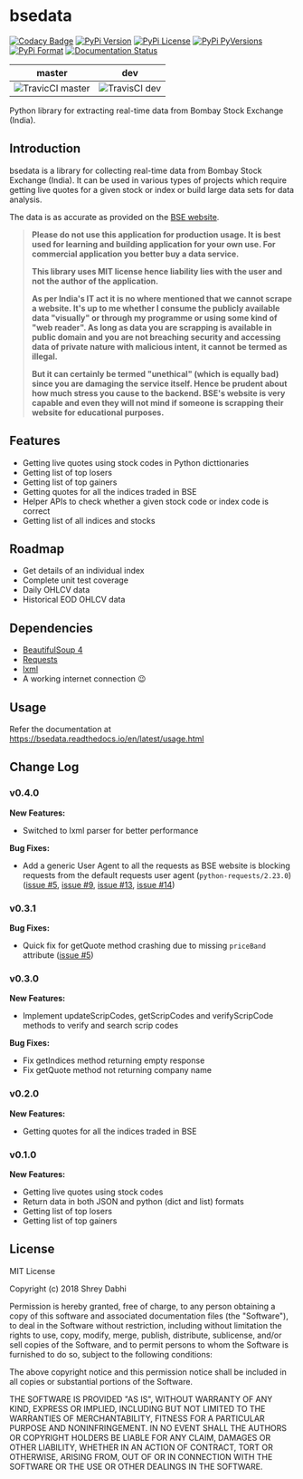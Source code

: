 # bsedata

[![Codacy Badge](https://api.codacy.com/project/badge/Grade/d0e83bb030de48da8b6b5f2d5df8445d)](https://app.codacy.com/app/sdabhi23/bsedata?utm_source=github.com&utm_medium=referral&utm_content=sdabhi23/bsedata&utm_campaign=Badge_Grade_Dashboard)
[![PyPi Version](https://img.shields.io/pypi/v/bsedata.svg)](https://pypi.org/project/bsedata/)
[![PyPi License](https://img.shields.io/pypi/l/bsedata.svg)](https://pypi.org/project/bsedata/)
[![PyPi PyVersions](https://img.shields.io/pypi/pyversions/bsedata.svg)](https://pypi.org/project/bsedata/)
[![PyPi Format](https://img.shields.io/pypi/format/bsedata.svg)](https://pypi.org/project/bsedata/)
[![Documentation Status](https://readthedocs.org/projects/bsedata/badge/?version=latest)](https://bsedata.readthedocs.io/en/latest/?badge=latest)

| master                                                                           | dev                                                                        |
| -------------------------------------------------------------------------------- | -------------------------------------------------------------------------- |
| ![TravicCI master](https://api.travis-ci.com/sdabhi23/bsedata.svg?branch=master) | ![TravisCI dev](https://api.travis-ci.com/sdabhi23/bsedata.svg?branch=dev) |

Python library for extracting real-time data from Bombay Stock Exchange (India).

## Introduction

bsedata is a library for collecting real-time data from Bombay Stock Exchange (India). It can be used in various types of projects which require getting live quotes for a given stock or index or build large data sets for data analysis.

The data is as accurate as provided on the [BSE website](m.bseindia.com).

> **Please do not use this application for production usage. It is best used for learning and building application for your own use. For commercial application you better buy a data service.**
>
> **This library uses MIT license hence liability lies with the user and not the author of the application.**
>
> **As per India's IT act it is no where mentioned that we cannot scrape a website. It's up to me whether I consume the publicly available data "visually" or through my programme or using some kind of "web reader". As long as data you are scrapping is available in public domain and you are not breaching security and accessing data of private nature with malicious intent, it cannot be termed as illegal.**
>
> **But it can certainly be termed "unethical" (which is equally bad) since you are damaging the service itself. Hence be prudent about how much stress you cause to the backend. BSE's website is very capable and even they will not mind if someone is scrapping their website for educational purposes.**

## Features

- Getting live quotes using stock codes in Python dicttionaries
- Getting list of top losers
- Getting list of top gainers
- Getting quotes for all the indices traded in BSE
- Helper APIs to check whether a given stock code or index code is correct
- Getting list of all indices and stocks

## Roadmap

- Get details of an individual index
- Complete unit test coverage
- Daily OHLCV data
- Historical EOD OHLCV data

## Dependencies

- [BeautifulSoup 4](https://www.crummy.com/software/BeautifulSoup/bs4/doc/)
- [Requests](http://docs.python-requests.org/en/master/)
- [lxml](https://lxml.de/)
- A working internet connection :wink:

## Usage

Refer the documentation at <https://bsedata.readthedocs.io/en/latest/usage.html>

## Change Log

### v0.4.0

**New Features:**

- Switched to lxml parser for better performance

**Bug Fixes:**

- Add a generic User Agent to all the requests as BSE website is blocking requests from the default requests user agent (`python-requests/2.23.0`) ([issue #5](https://github.com/sdabhi23/bsedata/issues/5), [issue #9](https://github.com/sdabhi23/bsedata/issues/9), [issue #13](https://github.com/sdabhi23/bsedata/issues/13), [issue #14](https://github.com/sdabhi23/bsedata/issues/14))

### v0.3.1

**Bug Fixes:**

- Quick fix for getQuote method crashing due to missing `priceBand` attribute ([issue #5](https://github.com/sdabhi23/bsedata/issues/5))

### v0.3.0

**New Features:**

- Implement updateScripCodes, getScripCodes and verifyScripCode methods to verify and search scrip codes

**Bug Fixes:**

- Fix getIndices method returning empty response
- Fix getQuote method not returning company name

### v0.2.0

**New Features:**

- Getting quotes for all the indices traded in BSE

### v0.1.0

**New Features:**

- Getting live quotes using stock codes
- Return data in both JSON and python (dict and list) formats
- Getting list of top losers
- Getting list of top gainers

## License

MIT License

Copyright (c) 2018 Shrey Dabhi

Permission is hereby granted, free of charge, to any person obtaining a copy
of this software and associated documentation files (the "Software"), to deal
in the Software without restriction, including without limitation the rights
to use, copy, modify, merge, publish, distribute, sublicense, and/or sell
copies of the Software, and to permit persons to whom the Software is
furnished to do so, subject to the following conditions:

The above copyright notice and this permission notice shall be included in all
copies or substantial portions of the Software.

THE SOFTWARE IS PROVIDED "AS IS", WITHOUT WARRANTY OF ANY KIND, EXPRESS OR
IMPLIED, INCLUDING BUT NOT LIMITED TO THE WARRANTIES OF MERCHANTABILITY,
FITNESS FOR A PARTICULAR PURPOSE AND NONINFRINGEMENT. IN NO EVENT SHALL THE
AUTHORS OR COPYRIGHT HOLDERS BE LIABLE FOR ANY CLAIM, DAMAGES OR OTHER
LIABILITY, WHETHER IN AN ACTION OF CONTRACT, TORT OR OTHERWISE, ARISING FROM,
OUT OF OR IN CONNECTION WITH THE SOFTWARE OR THE USE OR OTHER DEALINGS IN THE
SOFTWARE.
